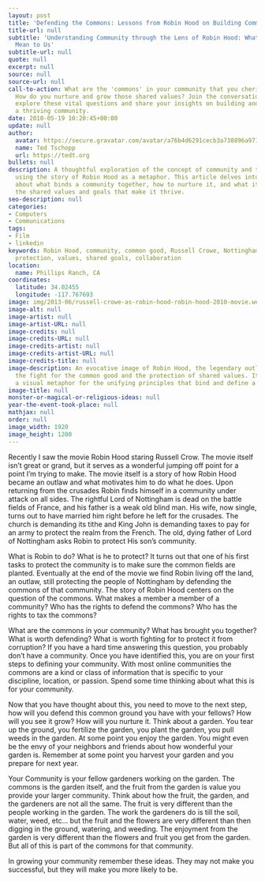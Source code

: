```yaml
---
layout: post
title: 'Defending the Commons: Lessons from Robin Hood on Building Community'
title-url: null
subtitle: 'Understanding Community through the Lens of Robin Hood: What the Commons
  Mean to Us'
subtitle-url: null
quote: null
excerpt: null
source: null
source-url: null
call-to-action: What are the 'commons' in your community that you cherish and defend?
  How do you nurture and grow those shared values? Join the conversation below to
  explore these vital questions and share your insights on building and sustaining
  a thriving community.
date: 2010-05-19 10:20:45+00:00
update: null
author:
  avatar: https://secure.gravatar.com/avatar/a76b4d6291cecb3a738896a971bfb903?s=512&d=mp&r=g
  name: Ted Tschopp
  url: https://tedt.org
bullets: null
description: A thoughtful exploration of the concept of community and the common good,
  using the story of Robin Hood as a metaphor. This article delves into the core questions
  about what binds a community together, how to nurture it, and what it takes to defend
  the shared values and goals that make it thrive.
seo-description: null
categories:
- Computers
- Communications
tags:
- Film
- linkedin
keywords: Robin Hood, community, common good, Russell Crowe, Nottingham, garden metaphor,
  protection, values, shared goals, collaboration
location:
  name: Phillips Ranch, CA
coordinates:
  latitude: 34.02455
  longitude: -117.767693
image: img/2013-06/russell-crowe-as-robin-hood-robin-hood-2010-movie.webp
image-alt: null
image-artist: null
image-artist-URL: null
image-credits: null
image-credits-URL: null
image-credits-artist: null
image-credits-artist-URL: null
image-credits-title: null
image-description: An evocative image of Robin Hood, the legendary outlaw, symbolizing
  the fight for the common good and the protection of shared values. It serves as
  a visual metaphor for the unifying principles that bind and define a community.
image-title: null
monster-or-magical-or-religious-ideas: null
year-the-event-took-place: null
mathjax: null
order: null
image_width: 1920
image_height: 1200
---
```

Recently I saw the movie Robin Hood staring Russell Crow. The movie itself isn’t great or grand, but it serves as a wonderful jumping off point for a point I’m trying to make. The movie itself is a story of how Robin Hood became an outlaw and what motivates him to do what he does. Upon returning from the crusades Robin finds himself in a community under attack on all sides. The rightful Lord of Nottingham is dead on the battle fields of France, and his father is a weak old blind man. His wife, now single, turns out to have married him right before he left for the crusades. The church is demanding its tithe and King John is demanding taxes to pay for an army to protect the realm from the French. The old, dying father of Lord of Nottingham asks Robin to protect His son’s community.

What is Robin to do? What is he to protect? It turns out that one of his first tasks to protect the community is to make sure the common fields are planted. Eventually at the end of the movie we find Robin living off the land, an outlaw, still protecting the people of Nottingham by defending the commons of that community. The story of Robin Hood centers on the question of the commons. What makes a member a member of a community? Who has the rights to defend the commons? Who has the rights to tax the commons?

What are the commons in your community? What has brought you together? What is worth defending? What is worth fighting for to protect it from corruption? If you have a hard time answering this question, you probably don’t have a community. Once you have identified this, you are on your first steps to defining your community. With most online communities the commons are a kind or class of information that is specific to your discipline, location, or passion. Spend some time thinking about what this is for your community.

Now that you have thought about this, you need to move to the next step, how will you defend this common ground you have with your fellows? How will you see it grow? How will you nurture it. Think about a garden. You tear up the ground, you fertilize the garden, you plant the garden, you pull weeds in the garden. At some point you enjoy the garden. You might even be the envy of your neighbors and friends about how wonderful your garden is. Remember at some point you harvest your garden and you prepare for next year.

Your Community is your fellow gardeners working on the garden. The commons is the garden itself, and the fruit from the garden is value you provide your larger community. Think about how the fruit, the garden, and the gardeners are not all the same. The fruit is very different than the people working in the garden. The work the gardeners do is till the soil, water, weed, etc… but the fruit and the flowers are very different than then digging in the ground, watering, and weeding. The enjoyment from the garden is very different than the flowers and fruit you get from the garden. But all of this is part of the commons for that community.

In growing your community remember these ideas. They may not make you successful, but they will make you more likely to be.